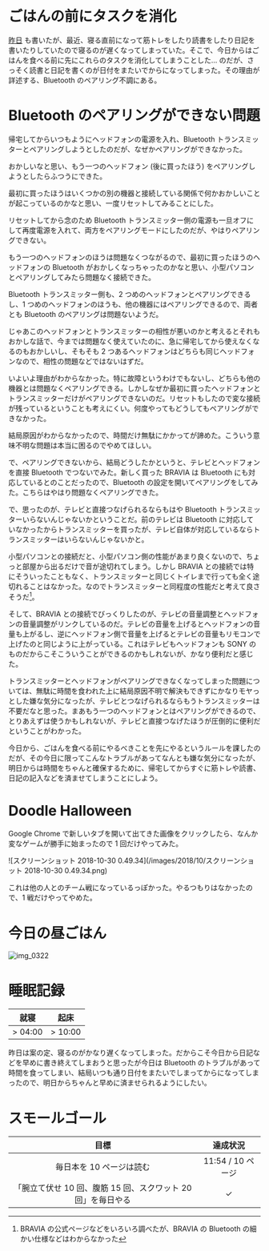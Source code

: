 # ごはんの前にタスクを消化
[昨日](/2018/10/28) も書いたが、最近、寝る直前になって筋トレをしたり読書をしたり日記を書いたりしていたので寝るのが遅くなってしまっていた。そこで、今日からはごはんを食べる前に先にこれらのタスクを消化してしまうことした... のだが、さっそく読書と日記を書くのが日付をまたいでからになってしまった。その理由が詳述する、Bluetooth のペアリング不調にある。

# Bluetooth のペアリングができない問題
帰宅してからいつもようにヘッドフォンの電源を入れ、Bluetooth トランスミッターとペアリングしようとしたのだが、なぜかペアリングができなかった。

おかしいなと思い、もう一つのヘッドフォン (後に買ったほう) をペアリングしようとしたらふつうにできた。

最初に買ったほうはいくつかの別の機器と接続している関係で何かおかしいことが起こっているのかなと思い、一度リセットしてみることにした。

リセットしてから念のため Bluetooth トランスミッター側の電源も一旦オフにして再度電源を入れて、両方をペアリングモードにしたのだが、やはりペアリングできない。

もう一つのヘッドフォンのほうは問題なくつながるので、最初に買ったほうのヘッドフォンの Bluetooth がおかしくなっちゃったのかなと思い、小型パソコンとペアリングしてみたら問題なく接続できた。

Bluetooth トランスミッター側も、2 つめのヘッドフォンとペアリングできるし、1 つめのヘッドフォンのほうも、他の機器にはペアリングできるので、両者とも Bluetooth のペアリングは問題ないようだ。

じゃあこのヘッドフォンとトランスミッターの相性が悪いのかと考えるとそれもおかしな話で、今までは問題なく使えていたのに、急に帰宅してから使えなくなるのもおかしいし、そもそも 2 つあるヘッドフォンはどちらも同じヘッドフォンなので、相性の問題などではないはずだ。

いよいよ理由がわからなかった。特に故障というわけでもないし、どちらも他の機器とは問題なくペアリングできる。しかしなぜか最初に買ったヘッドフォンとトランスミッターだけがペアリングできないのだ。リセットもしたので変な接続が残っているということも考えにくい。何度やってもどうしてもペアリングができなかった。

結局原因がわからなかったので、時間だけ無駄にかかってが諦めた。こういう意味不明な問題は本当に困るのでやめてほしい。

で、ペアリングできないから、結局どうしたかというと、テレビとヘッドフォンを直接 Bluetooth でつないでみた。新しく買った BRAVIA は Bluetooth にも対応しているとのことだったので、Bluetooth の設定を開いてペアリングをしてみた。こちらはやはり問題なくペアリングできた。

で、思ったのが、テレビと直接つなげられるならもはや Bluetooth トランスミッターいらないんじゃないかということだ。前のテレビは Bluetooth に対応していなかったからトランスミッターを買ったが、テレビ自体が対応しているならトランスミッターはいらないんじゃないかと。

小型パソコンとの接続だと、小型パソコン側の性能があまり良くないので、ちょっと部屋から出るだけで音が途切れてしまう。しかし BRAVIA との接続では特にそういったこともなく、トランスミッターと同じくトイレまで行っても全く途切れることはなかった。なのでトランスミッターと同程度の性能だと考えて良さそうだ[^bravia-bluetooth-spec]。

[^bravia-bluetooth-spec]: BRAVIA の公式ページなどをいろいろ調べたが、BRAVIA の Bluetooth の細かい仕様などはわからなかった

そして、BRAVIA との接続でびっくりしたのが、テレビの音量調整とヘッドフォンの音量調整がリンクしているのだ。テレビの音量を上げるとヘッドフォンの音量も上がるし、逆にヘッドフォン側で音量を上げるとテレビの音量もリモコンで上げたのと同じように上がっている。これはテレビもヘッドフォンも SONY のものだからこそこういうことができるのかもしれないが、かなり便利だと感じた。

トランスミッターとヘッドフォンがペアリングできなくなってしまった問題については、無駄に時間を食われた上に結局原因不明で解決もできずにかなりモヤっとした嫌な気分になったが、テレビとつなげられるならもうトランスミッターは不要だなと思った。まあもう一つのヘッドフォンとはペアリングができるので、とりあえずは使うかもしれないが、テレビと直接つなげたほうが圧倒的に便利だということがわかった。

今日から、ごはんを食べる前にやるべきことを先にやるというルールを課したのだが、その今日に限ってこんなトラブルがあってなんとも嫌な気分になったが、明日からは時間をちゃんと確保するために、帰宅してからすぐに筋トレや読書、日記の記入などを済ませてしまうことにしよう。

# Doodle Halloween
Google Chrome で新しいタブを開いて出てきた画像をクリックしたら、なんか変なゲームが勝手に始まったので 1 回だけやってみた。

![スクリーンショット 2018-10-30 0.49.34](/images/2018/10/スクリーンショット 2018-10-30 0.49.34.png)

これは他の人とのチーム戦になっているっぽかった。やるつもりはなかったので、1 戦だけやってやめた。

# 今日の昼ごはん
![img_0322](https://noraworld.github.io/box-bulbasaur/2018/10/img_0322.jpg)

# 睡眠記録
| 就寝 | 起床 |
|:---:|:---:|
| > 04:00 | > 10:00 |

昨日は案の定、寝るのがかなり遅くなってしまった。だからこそ今日から日記などを早めに書き終えてしまおうと思ったが今日は Bluetooth のトラブルがあって時間を食ってしまい、結局いつも通り日付をまたいでしまってからになってしまったので、明日からちゃんと早めに済ませられるようにしたい。

# スモールゴール
| 目標 | 達成状況 |
|:---:|:---:|
| 毎日本を 10 ページは読む | 11:54 / 10 ページ |
| 「腕立て伏せ 10 回、腹筋 15 回、スクワット 20 回」を毎日やる | ✓ |
